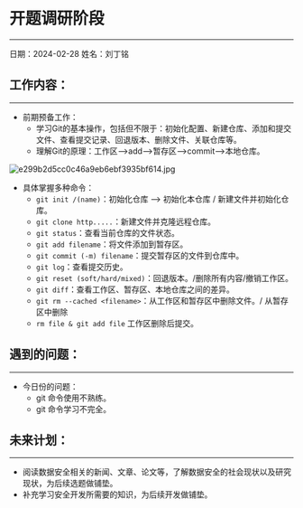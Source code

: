 # 开题调研阶段

---

日期：2024-02-28
姓名：刘丁铭
## 工作内容：

---

- 前期预备工作：
   - 学习Git的基本操作，包括但不限于：初始化配置、新建仓库、添加和提交文件、查看提交记录、回退版本、删除文件、关联仓库等。
   - 理解Git的原理：工作区-->add-->暂存区-->commit-->本地仓库。

![e299b2d5cc0c46a9eb6ebf3935bf614.jpg](https://cdn.nlark.com/yuque/0/2024/jpeg/40477705/1709126496111-3c8d521d-6b57-42b9-9410-14608ccecd97.jpeg#averageHue=%23a0f7a7&clientId=u2f2846cc-d6be-4&from=ui&height=244&id=u02d08a30&originHeight=1080&originWidth=2400&originalType=binary&ratio=1.25&rotation=0&showTitle=false&size=321679&status=done&style=none&taskId=u544f406f-3de2-4614-866c-0c0e8a0ff42&title=&width=541.2000122070312)

   - 具体掌握多种命令：
      - `git init /(name)`：初始化仓库 --> 初始化本仓库 / 新建文件并初始化仓库。
      - `git clone http.....`：新建文件并克隆远程仓库。
      - `git status`：查看当前仓库的文件状态。
      - `git add filename`：将文件添加到暂存区。
      - `git commit (-m) filename`：提交暂存区的文件到仓库中。
      - `git log`：查看提交历史。
      - `git reset (soft/hard/mixed)`：回退版本。/删除所有内容/撤销工作区。
      - `git diff`：查看工作区、暂存区、本地仓库之间的差异。
      - `git rm --cached <filename>`：从工作区和暂存区中删除文件。/ 从暂存区中删除
      - `rm file & git add file` 工作区删除后提交。
## 遇到的问题：

---

- 今日份的问题：
   - git 命令使用不熟练。
   - git 命令学习不完全。
## 未来计划：

---

- 阅读数据安全相关的新闻、文章、论文等，了解数据安全的社会现状以及研究现状，为后续选题做铺垫。
- 补充学习安全开发所需要的知识，为后续开发做铺垫。
